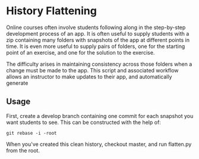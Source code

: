 # History Flattening



Online courses often involve students following along in the step-by-step development process of an app. It is often useful to supply students with a zip containing many folders with snapshots of the app at different points in time. It is even more useful to supply pairs of folders, one for the starting point of an exercise, and one for the solution to the exercise.

The difficulty arises in maintaining consistency across those folders when a change must be made to the app. This script and associated workflow allows an instructor to make updates to their app, and automatically generate

## Usage

First, create a develop branch containing one commit for each snapshot you want students to see. This can be constructed with the help of:

    git rebase -i -root

When you've created this clean history, checkout master, and run flatten.py from the root.



